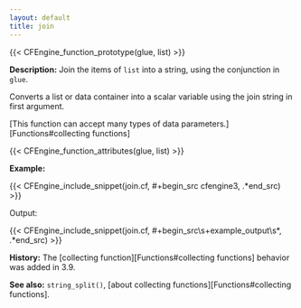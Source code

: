 ```yaml
---
layout: default
title: join
---
```


{{< CFEngine_function_prototype(glue, list) >}}

**Description:** Join the items of `list` into a string, using the conjunction in `glue`.

Converts a list or data container into a scalar variable using the
join string in first argument.

[This function can accept many types of data parameters.][Functions#collecting functions]

{{< CFEngine_function_attributes(glue, list) >}}

**Example:**

{{< CFEngine_include_snippet(join.cf, #\+begin_src cfengine3, .*end_src) >}}

Output:

{{< CFEngine_include_snippet(join.cf, #\+begin_src\s+example_output\s*, .*end_src) >}}

**History:** The [collecting function][Functions#collecting functions] behavior was added in 3.9.

**See also:** `string_split()`, [about collecting functions][Functions#collecting functions].
